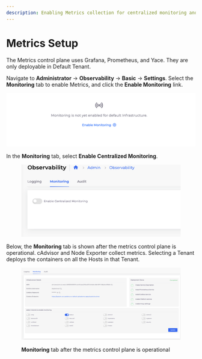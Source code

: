 ```yaml
---
description: Enabling Metrics collection for centralized monitoring and select Tenants
---
```


# Metrics Setup

The Metrics control plane uses Grafana, Prometheus, and Yace. They are only deployable in Default Tenant.&#x20;

Navigate to **Administrator** -> **Observability** -> **Basic** -> **Settings**. Select the **Monitoring** tab to enable Metrics, and click the **Enable Monitoring** link.&#x20;

<div align="center">

<img src="../../../.gitbook/assets/mon_not_en (1).png" alt="Metrics Enable Monitoring link">

</div>

In the **Monitoring** tab, select **Enable Centralized Monitoring**.

<figure><img src="../../../.gitbook/assets/image (3) (1).png" alt=""><figcaption></figcaption></figure>

Below, the **Monitoring** tab is shown after the metrics control plane is operational. cAdvisor and Node Exporter collect metrics. Selecting a Tenant deploys the containers on all the Hosts in that Tenant.

<figure><img src="../../../.gitbook/assets/image (6) (1).png" alt=""><figcaption><p><strong>Monitoring</strong> tab after the metrics control plane is operational</p></figcaption></figure>
